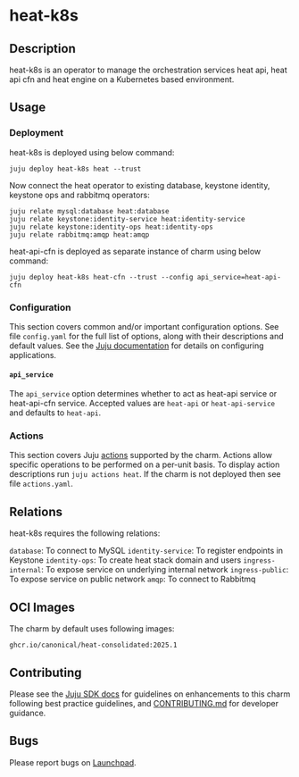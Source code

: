 # heat-k8s

## Description

heat-k8s is an operator to manage the orchestration services heat api,
heat api cfn and heat engine on a Kubernetes based environment.

## Usage

### Deployment

heat-k8s is deployed using below command:

    juju deploy heat-k8s heat --trust

Now connect the heat operator to existing database, keystone identity,
keystone ops and rabbitmq operators:

    juju relate mysql:database heat:database
    juju relate keystone:identity-service heat:identity-service
    juju relate keystone:identity-ops heat:identity-ops
    juju relate rabbitmq:amqp heat:amqp

heat-api-cfn is deployed as separate instance of charm using below command:

    juju deploy heat-k8s heat-cfn --trust --config api_service=heat-api-cfn

### Configuration

This section covers common and/or important configuration options. See file
`config.yaml` for the full list of options, along with their descriptions and
default values. See the [Juju documentation][juju-docs-config-apps] for details
on configuring applications.

#### `api_service`

The `api_service` option determines whether to act as heat-api service or
heat-api-cfn service. Accepted values are `heat-api` or `heat-api-service`
and defaults to `heat-api`.

### Actions

This section covers Juju [actions][juju-docs-actions] supported by the charm.
Actions allow specific operations to be performed on a per-unit basis. To
display action descriptions run `juju actions heat`. If the charm is not
deployed then see file `actions.yaml`.

## Relations

heat-k8s requires the following relations:

`database`: To connect to MySQL
`identity-service`: To register endpoints in Keystone
`identity-ops`: To create heat stack domain and users
`ingress-internal`: To expose service on underlying internal network
`ingress-public`: To expose service on public network
`amqp`: To connect to Rabbitmq

## OCI Images

The charm by default uses following images:

    ghcr.io/canonical/heat-consolidated:2025.1

## Contributing

Please see the [Juju SDK docs](https://juju.is/docs/sdk) for guidelines
on enhancements to this charm following best practice guidelines, and
[CONTRIBUTING.md](contributors-guide) for developer guidance.

## Bugs

Please report bugs on [Launchpad][lp-bugs-charm-heat-k8s].

<!-- LINKS -->

[contributors-guide]: https://opendev.org/openstack/charm-heat-k8s/src/branch/main/CONTRIBUTING.md
[juju-docs-actions]: https://jaas.ai/docs/actions
[juju-docs-config-apps]: https://juju.is/docs/configuring-applications
[lp-bugs-charm-heat-k8s]: https://bugs.launchpad.net/charm-heat-k8s/+filebug
